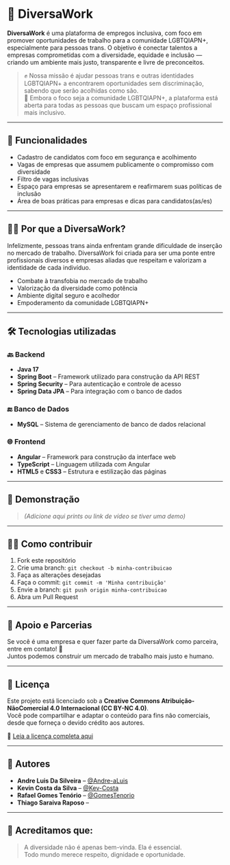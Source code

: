 # 🌈 DiversaWork

**DiversaWork** é uma plataforma de empregos inclusiva, com foco em promover oportunidades de trabalho para a comunidade LGBTQIAPN+, especialmente para pessoas trans. O objetivo é conectar talentos a empresas comprometidas com a diversidade, equidade e inclusão — criando um ambiente mais justo, transparente e livre de preconceitos.

> ✊ Nossa missão é ajudar pessoas trans e outras identidades LGBTQIAPN+ a encontrarem oportunidades sem discriminação, sabendo que serão acolhidas como são.  
> 👥 Embora o foco seja a comunidade LGBTQIAPN+, a plataforma está aberta para todas as pessoas que buscam um espaço profissional mais inclusivo.

---

## 🚀 Funcionalidades

- Cadastro de candidatos com foco em segurança e acolhimento
- Vagas de empresas que assumem publicamente o compromisso com diversidade
- Filtro de vagas inclusivas
- Espaço para empresas se apresentarem e reafirmarem suas políticas de inclusão
- Área de boas práticas para empresas e dicas para candidatos(as/es)

---

## 🏳️‍⚧️ Por que a DiversaWork?

Infelizmente, pessoas trans ainda enfrentam grande dificuldade de inserção no mercado de trabalho. DiversaWork foi criada para ser uma ponte entre profissionais diversos e empresas aliadas que respeitam e valorizam a identidade de cada indivíduo.

- Combate à transfobia no mercado de trabalho  
- Valorização da diversidade como potência  
- Ambiente digital seguro e acolhedor  
- Empoderamento da comunidade LGBTQIAPN+

---

## 🛠️ Tecnologias utilizadas

### 🔙 Backend
- **Java 17**
- **Spring Boot** – Framework utilizado para construção da API REST
- **Spring Security** – Para autenticação e controle de acesso
- **Spring Data JPA** – Para integração com o banco de dados

### 🔚 Banco de Dados
- **MySQL** – Sistema de gerenciamento de banco de dados relacional

### 🌐 Frontend
- **Angular** – Framework para construção da interface web
- **TypeScript** – Linguagem utilizada com Angular
- **HTML5** e **CSS3** – Estrutura e estilização das páginas

---

## 📸 Demonstração

> *(Adicione aqui prints ou link de vídeo se tiver uma demo)*

---

## 🧑‍💻 Como contribuir

1. Fork este repositório  
2. Crie uma branch: `git checkout -b minha-contribuicao`  
3. Faça as alterações desejadas  
4. Faça o commit: `git commit -m 'Minha contribuição'`  
5. Envie a branch: `git push origin minha-contribuicao`  
6. Abra um Pull Request  

---

## 🤝 Apoio e Parcerias

Se você é uma empresa e quer fazer parte da DiversaWork como parceira, entre em contato! 💼  
Juntos podemos construir um mercado de trabalho mais justo e humano.

---

## 📄 Licença

Este projeto está licenciado sob a **Creative Commons Atribuição-NãoComercial 4.0 Internacional (CC BY-NC 4.0)**.  
Você pode compartilhar e adaptar o conteúdo para fins não comerciais, desde que forneça o devido crédito aos autores.

🔗 [Leia a licença completa aqui](https://creativecommons.org/licenses/by-nc/4.0/deed.pt-br)

---

## 👥 Autores

- **Andre Luis Da Silveira** – [@Andre-aLuis](https://github.com/Andre-aLuis)  
- **Kevin Costa da Silva** – [@Kev-Costa](https://github.com/Kev-Costa)  
- **Rafael Gomes Tenório** – [@GomesTenorio](https://github.com/GomesTenorio)  
- **Thiago Saraiva Raposo** – [](#)  

---

## 💖 Acreditamos que:

> A diversidade não é apenas bem-vinda. Ela é essencial.  
> Todo mundo merece respeito, dignidade e oportunidade.
